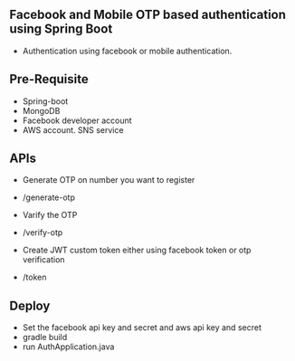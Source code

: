 ## Facebook and Mobile OTP based authentication using Spring Boot 

* Authentication using facebook or mobile authentication. 
## Pre-Requisite
* Spring-boot
* MongoDB
* Facebook developer account
* AWS account. SNS service

## APIs
- Generate OTP on number you want to register
* /generate-otp
- Varify the OTP
* /verify-otp
- Create JWT custom token either using facebook token or otp verification 
* /token

## Deploy
- Set the facebook api key and secret and aws api key and secret 
- gradle build 
- run AuthApplication.java 

